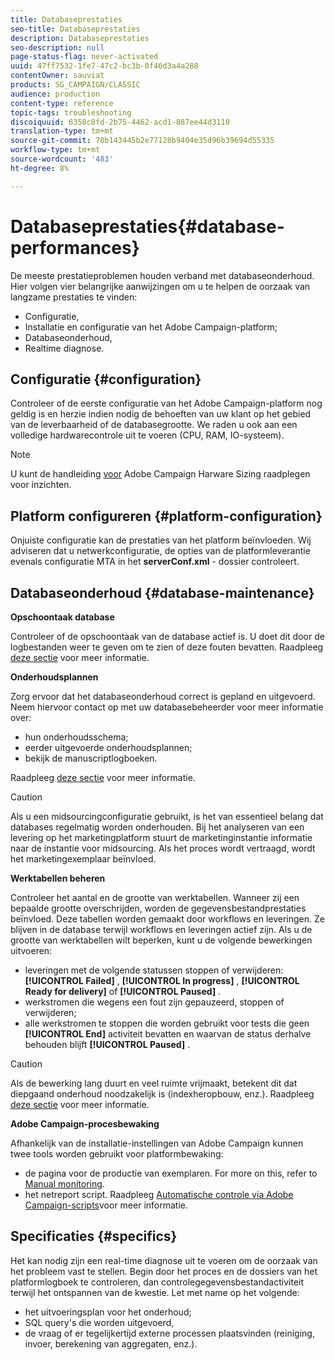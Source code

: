 ```yaml
---
title: Databaseprestaties
seo-title: Databaseprestaties
description: Databaseprestaties
seo-description: null
page-status-flag: never-activated
uuid: 47ff7532-1fe7-47c2-bc3b-0f46d3a4a288
contentOwner: sauviat
products: SG_CAMPAIGN/CLASSIC
audience: production
content-type: reference
topic-tags: troubleshooting
discoiquuid: 6358c8fd-2b75-4462-acd1-887ee44d3110
translation-type: tm+mt
source-git-commit: 70b143445b2e77128b9404e35d96b39694d55335
workflow-type: tm+mt
source-wordcount: '483'
ht-degree: 8%

---
```



# Databaseprestaties{#database-performances}

De meeste prestatieproblemen houden verband met databaseonderhoud. Hier volgen vier belangrijke aanwijzingen om u te helpen de oorzaak van langzame prestaties te vinden:

* Configuratie,
* Installatie en configuratie van het Adobe Campaign-platform;
* Databaseonderhoud,
* Realtime diagnose.

## Configuratie {#configuration}

Controleer of de eerste configuratie van het Adobe Campaign-platform nog geldig is en herzie indien nodig de behoeften van uw klant op het gebied van de leverbaarheid of de databasegrootte. We raden u ook aan een volledige hardwarecontrole uit te voeren (CPU, RAM, IO-systeem).

>[!NOTE]
>
>U kunt de handleiding [voor](https://helpx.adobe.com/nl/campaign/kb/hardware-sizing-guide.html) Adobe Campaign Harware Sizing raadplegen voor inzichten.

## Platform configureren {#platform-configuration}

Onjuiste configuratie kan de prestaties van het platform beïnvloeden. Wij adviseren dat u netwerkconfiguratie, de opties van de platformleverantie evenals configuratie MTA in het **serverConf.xml** - dossier controleert.

## Databaseonderhoud {#database-maintenance}

**Opschoontaak database**

Controleer of de opschoontaak van de database actief is. U doet dit door de logbestanden weer te geven om te zien of deze fouten bevatten. Raadpleeg [deze sectie](../../production/using/database-cleanup-workflow.md) voor meer informatie.

**Onderhoudsplannen**

Zorg ervoor dat het databaseonderhoud correct is gepland en uitgevoerd. Neem hiervoor contact op met uw databasebeheerder voor meer informatie over:

* hun onderhoudsschema;
* eerder uitgevoerde onderhoudsplannen;
* bekijk de manuscriptlogboeken.

Raadpleeg [deze sectie](../../production/using/recommendations.md) voor meer informatie.

>[!CAUTION]
>
>Als u een midsourcingconfiguratie gebruikt, is het van essentieel belang dat databases regelmatig worden onderhouden. Bij het analyseren van een levering op het marketingplatform stuurt de marketinginstantie informatie naar de instantie voor midsourcing. Als het proces wordt vertraagd, wordt het marketingexemplaar beïnvloed.

**Werktabellen beheren**

Controleer het aantal en de grootte van werktabellen. Wanneer zij een bepaalde grootte overschrijden, worden de gegevensbestandprestaties beïnvloed. Deze tabellen worden gemaakt door workflows en leveringen. Ze blijven in de database terwijl workflows en leveringen actief zijn. Als u de grootte van werktabellen wilt beperken, kunt u de volgende bewerkingen uitvoeren:

* leveringen met de volgende statussen stoppen of verwijderen: **[!UICONTROL Failed]** , **[!UICONTROL In progress]** , **[!UICONTROL Ready for delivery]** of **[!UICONTROL Paused]** .
* werkstromen die wegens een fout zijn gepauzeerd, stoppen of verwijderen;
* alle werkstromen te stoppen die worden gebruikt voor tests die geen **[!UICONTROL End]** activiteit bevatten en waarvan de status derhalve behouden blijft **[!UICONTROL Paused]** .

>[!CAUTION]
>
>Als de bewerking lang duurt en veel ruimte vrijmaakt, betekent dit dat diepgaand onderhoud noodzakelijk is (indexheropbouw, enz.). Raadpleeg [deze sectie](../../production/using/recommendations.md) voor meer informatie.

**Adobe Campaign-procesbewaking**

Afhankelijk van de installatie-instellingen van Adobe Campaign kunnen twee tools worden gebruikt voor platformbewaking:

* de pagina voor de productie van exemplaren. For more on this, refer to [Manual monitoring](../../production/using/monitoring-processes.md#manual-monitoring).
* het netreport script. Raadpleeg [Automatische controle via Adobe Campaign-scripts](../../production/using/monitoring-processes.md#automatic-monitoring-via-adobe-campaign-scripts)voor meer informatie.

## Specificaties {#specifics}

Het kan nodig zijn een real-time diagnose uit te voeren om de oorzaak van het probleem vast te stellen. Begin door het proces en de dossiers van het platformlogboek te controleren, dan controlegegevensbestandactiviteit terwijl het ontspannen van de kwestie. Let met name op het volgende:

* het uitvoeringsplan voor het onderhoud;
* SQL query&#39;s die worden uitgevoerd,
* de vraag of er tegelijkertijd externe processen plaatsvinden (reiniging, invoer, berekening van aggregaten, enz.).


